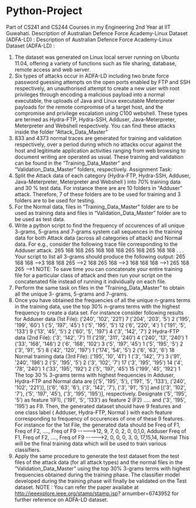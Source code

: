 # Python-Project
Part of CS241 and CS244 Courses in my Engineering 2nd Year at IIT Guwahati.
Description of Australian Defence Force Academy-Linux Dataset (ADFA-LD) :
Description of Australian Defence Force Academy-Linux Dataset (ADFA-LD) :
1) The dataset was generated on Linux local server running on Ubuntu 11.04, offering a variety
of functions such as file sharing, database, remote access and web server.
2) Six types of attacks occur in ADFA-LD including two brute force password guessing
attempts on the open ports enabled by FTP and SSH respectively, an unauthorised attempt to
create a new user with root privileges through encoding a malicious payload into a normal
executable, the uploads of Java and Linux executable Meterpreter payloads for the remote
compromise of a target host, and the compromise and privilege escalation using C100
webshell. These types are termed as Hydra-FTP, Hydra-SSH, Adduser, Java-Meterpreter,
Meterpreter and Webshell respectively. You can find these attacks inside the folder
“Attack_Data_Master”
3) 833 and 4373 normal traces are generated for training and validation respectively, over a
period during which no attacks occur against the host and legitimate application activities
ranging from web browsing to document writing are operated as usual. These training and
validation can be found in the “Training_Data_Master” and “Validation_Data_Master”
folders, respectively.
Assignment Task:
1) Split the Attack data of each category (Hydra-FTP, Hydra-SSH, Adduser, Java-Meterpreter,
Meterpreter and Webshell ) into 70% training data and 30 % test data. For instance there are
are 10 folders in “Adduser” attack. Therefore, 7 of these folders are to be used for training
and 3 folders are to be used for testing.
2) For the Normal data, files in “Training_Data_Master” folder are to be used as training data
and files in “Validation_Data_Master” folder are to be used as test data.
3) Write a python script to find the frequency of occurences of all unique 3-grams, 5-grams
and 7-grams system call sequences in the training data for both Attack data (across all
categories of attack) and Normal data. For e.g., consider the following trace file
corresponding to the Adduser attack.
265 168 168 265 168 168 168 265 168 265 168 168 . . .
Your script to list all 3-grams should produce the following output:
265 168 168 -->3
168 168 265 -->2
168 265 168 -->3
168 168 168 -->1
265 168 265 -->1
NOTE: To save time you can concatenate your entire training file for a particular class of
attack and then run your script on the concatenated file instead of running it individually on
each file.
4) Perform the same task on files in the “Training_Data_Master” to obtain all the unique 3-
grams, 5-grams and 7-grams.
5) Once you have obtained the frequencies of all the unique n-grams terms in the training data,
use the top 30% n-grams terms with the highest frequency to create a data set. For instance
consider following results for Adduser data (1st File):
('240', '102', '221') 7
('204', '203', '5') 2
('195', '199', '60') 1
('5', '197', '45') 1
('5', '195', '5') 12
('6', '220', '4') 1
('191', '5', '133') 9
('13', '45', '5') 2
('60', '5', '197') 4
('3', '142', '7') 2
Hydra-FTP data (2nd File):
('3', '142', '7') 11
('219', '311', '240') 4
('240', '13', '240') 1
('33', '168', '146') 2
('6', '168', '102') 3
('5', '197', '45') 1
('5', '195', '5') 2
('3', '91', '5') 8
('42', '120', '197') 1
('174', '54', '5') 2
('6', '63', '6') 18
Normal training data (3rd File):
('195', '10', '41') 1
('3', '142', '7') 3
('91', '240', '196') 2
('5', '195', '5') 2
('3', '102', '7') 17
('3', '195', '195') 14
('4', '78', '240') 1
('33', '195', '192') 2
('5', '197', '45') 15
('199', '45', '192') 1
The top 30 % 3-grams terms with highest frequencies in Adduser, Hydra-FTP and Normal
data are [('5', '195', '5'), ('191', '5', '133'), ('240', '102', '221')], [('6', '63', '6'), ('3', '142', '7'), ('3', '91',
'5')] and [('3', '102', '7'), ('5', '197', '45'), ('3', '195', '195')], respectively. Designate ('5', '195', '5') as
feature 1(F1), ('191', '5', '133') as feature 2 (F2) ..... and ('3', '195', '195') as F9. Then, the generated
dataset should have 9 features and one class label ( Adduser, Hydra-FTP, Normal ) with each feature
corresponding to frequency of occurences of one of these 9 features. For instance for the 1st File,
the generated data should be
Freq of F1, Freq of F2, ...., Freq of F9 ----->12, 9, 7, 0, 2, 0, 0,1,0, Adduser
Freq of F1, Freq of F2, ...., Freq of F9 ----->2, 0, 0, 0, 3, 0, 17,15,14, Normal
This will be the final training data which will be used to train various classifiers.
6) Apply the same procedure to generate the test dataset from the test files of the attack data
(for all attack types) and the normal files in the “Validation_Data_Master” using the top
30% 3-grams terms with highest frequencies obtained during the training phase. The
classifier model developed during the training phase will finally be validated on the Test
dataset.
NOTE : You can refer the paper availabe at http://ieeexplore.ieee.org/stamp/stamp.jsp?
arnumber=6743952 for further reference on ADFA-LD dataset.
